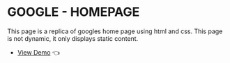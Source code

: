 # GOOGLE - HOMEPAGE
This page is a replica of googles home page using html and css. This page is not dynamic, it only displays static content. 
- [View Demo](https://viviandoreen.github.io/google-homepage/) :point_left:
